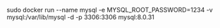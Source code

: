 sudo docker run --name mysql -e MYSQL_ROOT_PASSWORD=1234 -v mysql:/var/lib/mysql -d -p 3306:3306 mysql:8.0.31

